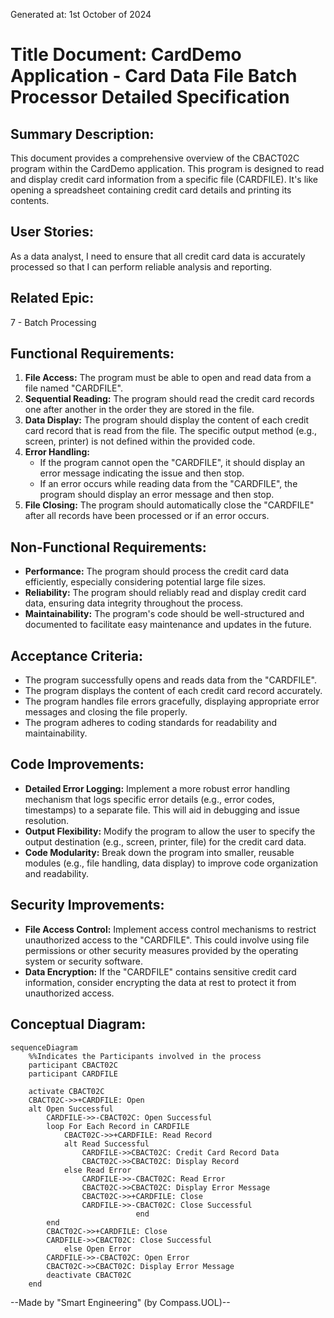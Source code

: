 Generated at: 1st October of 2024

# **Title Document:** CardDemo Application - Card Data File Batch Processor Detailed Specification

## **Summary Description:**

This document provides a comprehensive overview of the CBACT02C program within the CardDemo application. This program is designed to read and display credit card information from a specific file (CARDFILE). It's like opening a spreadsheet containing credit card details and printing its contents.

## **User Stories:**

As a data analyst, I need to ensure that all credit card data is accurately processed so that I can perform reliable analysis and reporting.

## **Related Epic:** 
7 - Batch Processing

## **Functional Requirements:**

1. **File Access:** The program must be able to open and read data from a file named "CARDFILE".
2. **Sequential Reading:** The program should read the credit card records one after another in the order they are stored in the file.
3. **Data Display:** The program should display the content of each credit card record that is read from the file. The specific output method (e.g., screen, printer) is not defined within the provided code.
4. **Error Handling:**
    - If the program cannot open the "CARDFILE", it should display an error message indicating the issue and then stop.
    - If an error occurs while reading data from the "CARDFILE", the program should display an error message and then stop.
5. **File Closing:** The program should automatically close the "CARDFILE" after all records have been processed or if an error occurs.

## **Non-Functional Requirements:**

- **Performance:** The program should process the credit card data efficiently, especially considering potential large file sizes. 
- **Reliability:** The program should reliably read and display credit card data, ensuring data integrity throughout the process.
- **Maintainability:** The program's code should be well-structured and documented to facilitate easy maintenance and updates in the future.

## **Acceptance Criteria:**

- The program successfully opens and reads data from the "CARDFILE".
- The program displays the content of each credit card record accurately.
- The program handles file errors gracefully, displaying appropriate error messages and closing the file properly.
- The program adheres to coding standards for readability and maintainability.

## **Code Improvements:**

- **Detailed Error Logging:** Implement a more robust error handling mechanism that logs specific error details (e.g., error codes, timestamps) to a separate file. This will aid in debugging and issue resolution.
- **Output Flexibility:**  Modify the program to allow the user to specify the output destination (e.g., screen, printer, file) for the credit card data.
- **Code Modularity:**  Break down the program into smaller, reusable modules (e.g., file handling, data display) to improve code organization and readability.

## **Security Improvements:**

- **File Access Control:** Implement access control mechanisms to restrict unauthorized access to the "CARDFILE". This could involve using file permissions or other security measures provided by the operating system or security software.
- **Data Encryption:**  If the "CARDFILE" contains sensitive credit card information, consider encrypting the data at rest to protect it from unauthorized access.

## **Conceptual Diagram:**

```mermaid
sequenceDiagram
    %%Indicates the Participants involved in the process
    participant CBACT02C
    participant CARDFILE

    activate CBACT02C
    CBACT02C->>+CARDFILE: Open
    alt Open Successful
        CARDFILE->>-CBACT02C: Open Successful
        loop For Each Record in CARDFILE
            CBACT02C->>+CARDFILE: Read Record
            alt Read Successful
                CARDFILE->>CBACT02C: Credit Card Record Data
                CBACT02C->>CBACT02C: Display Record
            else Read Error
                CARDFILE->>-CBACT02C: Read Error
                CBACT02C->>CBACT02C: Display Error Message
                CBACT02C->>+CARDFILE: Close
                CARDFILE->>-CBACT02C: Close Successful
                            end
        end
        CBACT02C->>+CARDFILE: Close
        CARDFILE->>CBACT02C: Close Successful
            else Open Error
        CARDFILE->>-CBACT02C: Open Error
        CBACT02C->>CBACT02C: Display Error Message
        deactivate CBACT02C
    end
```

--Made by "Smart Engineering" (by Compass.UOL)--